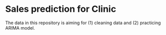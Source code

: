 # Sales prediction for Clinic
The data in this repository is aiming for (1) cleaning data and (2) practicing ARIMA model.

